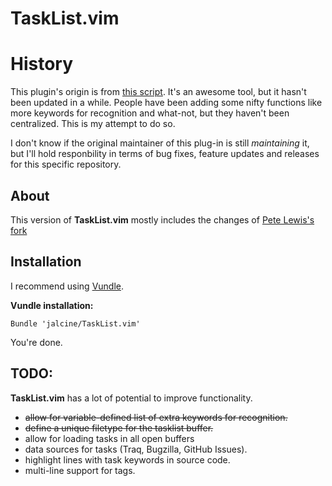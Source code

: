 TaskList.vim
============

# History

This plugin's origin is from [this script](http://www.vim.org/scripts/script.php?script_id=2607).
It's an awesome tool, but it hasn't been updated in a while. People have been 
adding some nifty functions like more keywords for recognition and what-not, 
but they haven't been centralized. This is my attempt to do so.

I don't know if the original maintainer of this plug-in is still *maintaining*
it, but I'll hold responbility in terms of bug fixes, feature updates and 
releases for this specific repository.

## About

This version of **TaskList.vim** mostly includes the changes
of [Pete Lewis's fork](https://github.com/petelewis/TaskList.vim)

## Installation
I recommend using [Vundle](https://github.com/gmarik/vundle#readme).

**Vundle installation:**
```viml
Bundle 'jalcine/TaskList.vim'
```

You're done.

## TODO:
**TaskList.vim** has a lot of potential to improve functionality.

 * ~~allow for variable-defined list of extra keywords for recognition.~~
 * ~~define a unique filetype for the tasklist buffer.~~
 * allow for loading tasks in all open buffers
 * data sources for tasks (Traq, Bugzilla, GitHub Issues).
 * highlight lines with task keywords in source code.
 * multi-line support for tags.

